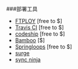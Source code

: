 ###部署工具

* [FTPLOY](http://ftploy.com/) [free to $]
* [Travis CI](http://docs.travis-ci.com/) [free to $]
* [codeship](https://codeship.com/) [free to $]
* [Bamboo](https://www.atlassian.com/software/bamboo/) [$]
* [Springloops](http://www.springloops.io/) [free to $]
* [surge](https://surge.sh/)
* [sync ninja](http://www.syncninja.com/)